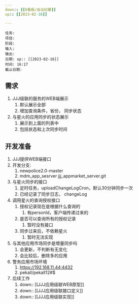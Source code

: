 ```yaml
---
down:: [[0看板/会议纪要]]
up:: [[2023-02-16]]

---
```


	任务: 
	项目: 
	阶段: 
	输入: 
	输出: 
	日期: up:: [[2023-02-16]]
	时间: 16:17
	截止日期: 

## 需求
1. JJJ级联的服务的WEB端展示
	1. 默认展示全部
	2. 增加查询条件，省份， 同步状态
2. 与星火的应用同步的状态展示
	1. 展示到上面的列表中
	2. 包括状态和上次同步时间

## 开发准备
1. JJJ提供WEB端接口
2. 开发分支: 
	1. newpolice2.0-master
	2.  mdm_app_sesrver jjj_appmarket_server.git
3. 与星火同步的接口
	1. 定时任务，uploadChangeLogCron，默认30分钟同步一次
	2. 已经记录了同步日志， changeLog
4. 调用星火的查询授权接口
	1. 授权记录现在是根据什么查询的
		1. 有personId，客户端传递过来的
	2. 是否可以查询所有的授权记录
		1. 暂时没有接口
	3. 同步过来后，不依赖星火
		1. 暂时无法实现
5. 与其他应用市场同步是增量同步吗
	1. 会更新，不判断有无变化
	2. 会比较后，删除多的应用
6. 警务应用市场环境
	1. https://192.168.11.44:4432
	2. pekall/pekall12#$
7. 后续工作
	1. down:: [[JJJ应用级联WEB原型]]
	2. down:: [[JJJ应用级联接口定义]]
	3. down:: [[JJJ应用级联实现]]

